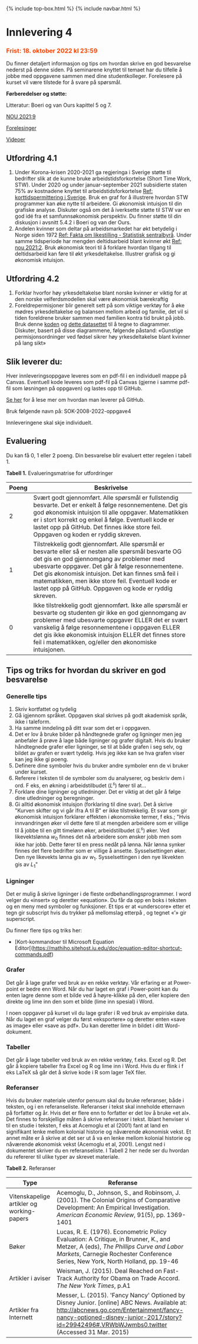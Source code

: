 {% include top-box.html %} <!-- Kode for å inkludere boksen på toppen av siden. Se _config.yml for å gjøre endringer. -->
{% include navbar.html %} <!-- Kode for navigasjonsmeny. Se navbar.html for å gjøre endringer. -->
<!-- Gjør endringer under her -->

# Innlevering 4
### <span style="color:OrangeRed;">Frist: 18. oktober 2022 kl 23:59</span>
Du finner detaljert informasjon og tips om hvordan skrive en god besvarelse nederst på denne siden.
På seminarene knyttet til temaet har du tilfelle å jobbe med oppgavene sammen med dine studentkolleger. Forelesere på kurset vil være tilstede for å svare på spørsmål. 

**Førberedelser og støtte:**

Litteratur: 
Boeri og van Ours kapittel 5 og 7. 

[NOU 2021:9](Assets/nou2021_nordiskemodellen.pdf)

[Forelesinger](forelesninger.md#f_t4)

[Videoer](video.md#v_t4)


## Utfordring 4.1
1. Under Korona-krisen 2020-2021 ga regjeringa i Sverige støtte til bedrifter slik at de kunne bruke arbeidstidsforkortelse (Short Time Work, STW). Under 2020 og under januar-september 2021 subsidierte staten 75% av kostnadene knyttet til arbeidstidsforkortelse [Ref: korttidspermittering i Sverige](https://www.regeringen.se/regeringens-politik/regeringens-arbete-med-coronapandemin/foretag/om-forslaget-korttidspermittering/). Bruk en graf for å illustrere hvordan STW programmer kan øke nytte til arbeidere. Gi økonomisk intuisjon til din grafiske analyse. Diskuter også om det å iverksette støtte til STW var en god idé fra et samfunnsøkonomisk perspektiv. Du finner støtte til din diskusjon i avsnitt 5.4.2 i Boeri og van der Ours. 
2. Andelen kvinner som deltar på arbeidsmarkedet har økt betydelig i Norge siden 1972 [Ref: Fakta om likestilling - Statistisk sentralbyrå](https://www.ssb.no/befolkning/faktaside/likestilling). Under samme tidsperiode har mengden deltidsarbeid blant kvinner økt [Ref: nou 2021:2](https://www.regjeringen.no/no/dokumenter/nou-2021-2/id2832582/?ch=6). Bruk økonomisk teori til å forklare hvordan tilgang til deltidsarbeid kan føre til økt yrkesdeltakelse. Illustrer grafisk og gi økonomisk intuisjon.  


## Utfordring 4.2
1. Forklar hvorfor høy yrkesdeltakelse blant norske kvinner er viktig for at den norske velferdsmodellen skal være økonomisk bærekraftig
2. Foreldrepermisjoner blir generelt sett på som viktige verktøy for å øke mødres yrkesdeltakelse og balansen mellom arbeid og familie, det vil si tiden foreldrene bruker sammen med familien kontra tid brukt på jobb. Bruk denne [koden](Assets/women_emp.R) og [dette datasettet](Assets/women.csv) til å tegne to diagrammer. Diskuter, basert på disse diagrammene, følgende påstand: «Gunstige permisjonsordninger ved fødsel sikrer høy yrkesdeltakelse blant kvinner på lang sikt»


## Slik leverer du:
Hver innleveringsoppgave leveres som en pdf-fil i en individuell mappe på Canvas. Eventuell kode leveres som pdf-fil på Canvas (gjerne i samme pdf-fil som løsningen på oppgaven) og lastes opp til GitHub. 

[Se her](howtogithub.md) for å lese mer om hvordan man leverer på GitHub.

Bruk følgende navn på: SOK-2008-2022-oppgave4

Innleveringene skal skje individuelt. 

## Evaluering
Du kan få 0, 1 eller 2 poeng. Din besvarelse blir evaluert etter regelen i tabell 1. 

**Tabell 1.** Evalueringsmatrise for utfordringer

| Poeng | Beskrivelse |
|-------| ----------- |
| 2 | Svært godt gjennomført. Alle spørsmål er fullstendig besvarte. Det er enkelt å følge resonnementene. Det gis god økonomisk intuisjon til alle oppgaver. Matematikken er i stort korrekt og enkel å følge. Eventuell kode er lastet opp på GitHub. Det finnes ikke store feil. Oppgaven og koden er ryddig skreven. |
| 1 | Tilstrekkelig godt gjennomført. Alle spørsmål er besvarte eller så er nesten alle spørsmål besvarte OG det gis en god gjennomgang av problemer med ubesvarte oppgaver. Det går å følge resonnementene. Det gis økonomisk intuisjon. Det kan finnes små feil i matematikken, men ikke store feil. Eventuell kode er lastet opp på GitHub. Oppgaven og kode er ryddig skreven.  |
| 0 | Ikke tilstrekkelig godt gjennomført. Ikke alle spørsmål er besvarte og studenten gir ikke en god gjennomgang av problemer med ubesvarte oppgaver ELLER det er svært vanskelig å følge resonnementene i oppgaven ELLER det gis ikke økonomisk intuisjon ELLER det finnes store feil i matematikken, og/eller den økonomiske intuisjonen.  |

## Tips og triks for hvordan du skriver en god besvarelse

### Generelle tips

1. Skriv kortfattet og tydelig
2. Gå igjennom språket. Oppgaven skal skrives på godt akademisk språk, ikke i taleform.
3. Ha samme inndeling på ditt svar som det er i oppgaven.
4. Det er lov å bruke bilder på håndtegnede grafer og ligninger men jeg anbefaler å prøve å lage både ligninger og grafer digitalt. Hvis du bruker håndtegnede grafer eller ligninger, se til at både grafen i seg selv, og bildet av grafen er svært tydelig. Hvis jeg ikke kan se hva grafen viser kan jeg ikke gi poeng. 
5. Definere dine symboler hvis du bruker andre symboler enn de vi bruker under kurset.
6. Referere i teksten til de symboler som du analyserer, og beskriv dem i ord. F eks, en økning i arbeidstilbudet ($L^s$) fører til at…
7. Forklare dine ligninger og utledninger. Det er viktig at det går å følge dine utledninger og beregninger. 
8. Gi alltid økonomisk intuisjon (forklaring til dine svar). Det å skrive "Kurven skifter og vi går ifra A til B" er ikke tilstrekkelig. Et svar som gir økonomisk intuisjon forklarer effekten i økonomiske termer, f eks.; "Hvis innvandringen øker vil dette føre til at mengden arbeidere som er villige til å jobbe til en gitt timelønn øker, arbeidstilbudet ($L^s$) øker. Ved likevektslønna $w_0$ finnes det nå arbeidere som ønsker jobb men som ikke har jobb. Dette fører til en press nedåt på lønna. Når lønna synker finnes det flere bedrifter som er villige å ansette. Sysselsettingen øker. Den nye likevekts lønna gis av $w_1$. Sysselsettingen i den nye likvekten gis av $L_1$" 

### Ligninger
Det er mulig å skrive ligninger i de fleste ordbehandlingsprogrammer. I word velger du «insert» og deretter «equation». Du får da opp en boks i teksten og en meny med symboler og funksjoner. Et tips er at «underscore» etter et tegn gir subscript hvis du trykker på mellomslag etterpå , og tegnet «’» gir superscript. 

Du finner flere tips og triks her:
* [Kort-kommandoer til Microsoft Equation Editor[(https://mathiho.sitehost.iu.edu/doc/equation-editor-shortcut-commands.pdf)

### Grafer
Det går å lage grafer ved bruk av en rekke verktøy. Vår erfaring er at Power-point er bedre enn Word. Når du har laget en graf i Power-point kan du enten lagre denne som et bilde ved å høyre-klikke på den, eller kopiere den direkte og lime inn den som et bilde (lime inn spesial) i Word.

I noen oppgaver på kurset vil du lage grafer i R ved bruk av empiriske data. Når du laget en graf velger du først «eksportere» og deretter enten «save as image» eller «save as pdf». Du kan deretter lime in bildet i ditt Word-dokument. 

### Tabeller

Det går å lage tabeller ved bruk av en rekke verktøy, f.eks. Excel og R. Det går å kopiere tabeller fra Excel og R og lime inn i Word. Hvis du er flink i f eks LaTeX så går det å skrive kode i R som lager TeX filer. 


### Referanser
 Hvis du bruker materiale utenfor pensum skal du bruke referanser, både i teksten, og i en referanseliste. Referanser i tekst skal inneholde etternavn på forfatter og år. Hvis det er flere enn to forfatter er det lov å bruke «et al». Det finnes to forskjellige måten å skrive referanser i tekst. Iblant henviser vi til en studie i teksten, f eks at Acemoglu et al (2001) fant at land en signifikant lenke mellom kolonial historie og nåværende økonomisk vekst. Et annet måte er å skrive at det ser ut å va en lenke mellom kolonial historie og nåværende økonomisk vekst (Acemoglu et al, 2001). Lengst ned i dokumentet skriver du en referanseliste. I Tabell 2 her nede ser du hvordan du refererer til ulike typer av skrevet materiale. 
 
 **Tabell 2.** Referanser
 
 
 | Type | Referanse |
|-------| ----------- |
| Vitenskapelige artikler og working-papers | Acemoglu, D., Johnson, S., and Robinsom, J. (2001). The Colonial Origins of Comparative Development: An Empirical Investigation. *American Economic Review*, 91(5), pp. 1369-1401 |
| Bøker | Lucas, R. E. (1976). Econometric Policy Evaluation: A Critique, in Brunner, K., and Metzer, A (eds), *The Phillips Curve and Labor Markets*, Carnegie Rochester Conference Series, New York, North Holland, pp. 19-46 |
| Artikler i aviser | Weisman, J. (2015). Deal Reached on Fast-Track Authority for Obama on Trade Accord. *The New York Times*, p.A1 |
| Artikler fra Internett | Messer, L. (2015). 'Fancy Nancy' Optioned by Disney Junior. [online] ABC News. Available at: http://abcnews.go.com/Entertainment/fancy-nancy-optioned-disney-junior-2017/story?id=29942496#.VRWbWJwmbs0.twitter (Accessed 31 Mar. 2015)|

